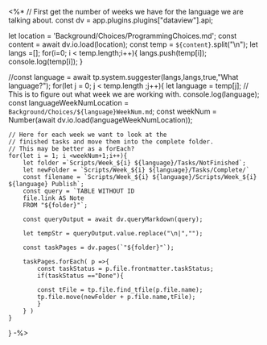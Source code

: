 <%*
// First get the number of weeks we have for the language we are talking about.
const dv = app.plugins.plugins["dataview"].api;


let location = 'Background/Choices/ProgrammingChoices.md';
const content = await dv.io.load(location);
const temp = `${content}`.split("\n");
let langs =[];
for(i=0; i < temp.length;i++){
	langs.push(temp[i]);
	console.log(temp[i]);
}

//const language = await tp.system.suggester(langs,langs,true,"What language?");
for(let j = 0; j < temp.length ;j++){
	let language = temp[j];
	// This is to figure out what week we are working with.
	console.log(language);
	const languageWeekNumLocation = `Background/Choices/${language}WeekNum.md`;
	const weekNum = Number(await dv.io.load(languageWeekNumLocation));
	
	// Here for each week we want to look at the 
	// finished tasks and move them into the complete folder.
	// This may be better as a forEach?
	for(let i = 1; i <weekNum+1;i++){
		let folder =`Scripts/Week_${i} ${language}/Tasks/NotFinished`;
		let newFolder = `Scripts/Week_${i} ${language}/Tasks/Complete/`
		const filename = `Scripts/Week_${i} ${language}/Scripts/Week_${i} ${language} Publish`;
		const query = `TABLE WITHOUT ID
		file.link AS Note
		FROM "${folder}"`;
		
		const queryOutput = await dv.queryMarkdown(query);
		
		let tempStr = queryOutput.value.replace("\n|","");
		
		const taskPages = dv.pages(`"${folder}"`);
		
		taskPages.forEach( p =>{
			const taskStatus = p.file.frontmatter.taskStatus;
			if(taskStatus =="Done"){
			
			const tFile = tp.file.find_tfile(p.file.name);
			tp.file.move(newFolder + p.file.name,tFile);
			}
		} )
	}
}
-%>